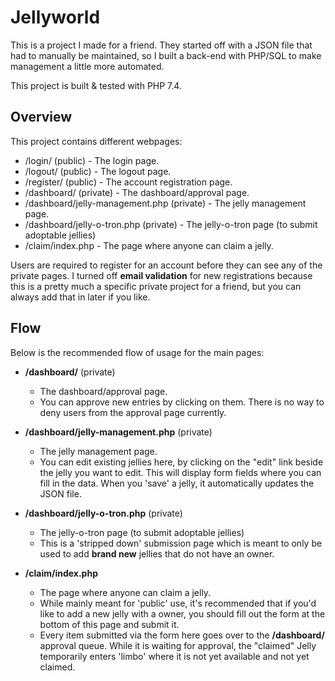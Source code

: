 # Jellyworld

This is a project I made for a friend. They started off with a JSON file that had to manually be maintained, so I built a back-end with PHP/SQL to make management a little more automated.

This project is built & tested with PHP 7.4.

## Overview

This project contains different webpages:
- /login/ (public) - The login page.
- /logout/ (public) - The logout page.
- /register/ (public) - The account registration page.
- /dashboard/ (private) - The dashboard/approval page.
- /dashboard/jelly-management.php (private) - The jelly management page.
- /dashboard/jelly-o-tron.php (private) - The jelly-o-tron page (to submit adoptable jellies)
- /claim/index.php - The page where anyone can claim a jelly.

Users are required to register for an account before they can see any of the private pages. I turned off **email validation** for new registrations because this is a pretty much a specific private project for a friend, but you can always add that in later if you like.


## Flow

Below is the recommended flow of usage for the main pages:

- **/dashboard/** (private)
    - The dashboard/approval page.
    - You can approve new entries by clicking on them. There is no way to deny users from the approval page currently.

- **/dashboard/jelly-management.php** (private)
    - The jelly management page.
    - You can edit existing jellies here, by clicking on the "edit" link beside the jelly you want to edit. This will display form fields where you can fill in the data. When you 'save' a jelly, it automatically updates the JSON file.

- **/dashboard/jelly-o-tron.php** (private) 
    - The jelly-o-tron page (to submit adoptable jellies)
    - This is a 'stripped down' submission page which is meant to only be used to add **brand new** jellies that do not have an owner.

- **/claim/index.php**
    - The page where anyone can claim a jelly.
    - While mainly meant for 'public' use, it's recommended that if you'd like to add a new jelly with a owner, you should fill out the form at the bottom of this page and submit it.
    - Every item submitted via the form here goes over to the **/dashboard/** approval queue. While it is waiting for approval, the "claimed" Jelly temporarily enters 'limbo' where it is not yet available and not yet claimed.